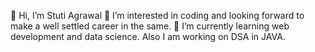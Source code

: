 👋 Hi, I’m Stuti Agrawal
👀 I’m interested in coding and looking forward to make a well settled career in the same.
🌱 I’m currently learning web development and data science. Also I am working on DSA in JAVA.


<!---
Stutiag18/Stutiag18 is a ✨ special ✨ repository because its `README.md` (this file) appears on your GitHub profile.
You can click the Preview link to take a look at your changes.
--->
